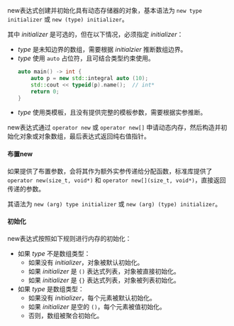new表达式创建并初始化具有动态存储器的对象，基本语法为 `new type initializer` 或 `new (type) initializer`。

其中 _initializer_ 是可选的，但在以下情况，必须指定 _initializer_：
* _type_ 是未知边界的数组，需要根据 _initialzier_ 推断数组边界。
* _type_ 使用 `auto` 占位符，且可结合类型约束使用。
    ```cpp
    auto main() -> int {
        auto p = new std::integral auto (10);
        std::cout << typeid(p).name();  // int*
        return 0;
    }
    ```
* _type_ 使用类模板，且没有提供完整的模板参数，需要根据实参推断。

new表达式通过 `operator new` 或 `operator new[]` 申请动态内存，然后构造并初始化对象或对象数组，最后表达式返回纯右值指针。

#### 布置new
如果提供了布置参数，会将其作为额外实参传递给分配函数，标准库提供了 `operator new(size_t, void*)` 和 `operator new[](size_t, void*)`，直接返回传递的参数。

其语法为 `new (arg) type initializer` 或 `new (arg) (type) initializer`。

#### 初始化
new表达式按照如下规则进行内存的初始化：
* 如果 _type_ 不是数组类型：
  * 如果没有 _initializer_，对象被默认初始化。
  * 如果 _initializer_ 是 `()` 表达式列表，对象被直接初始化。
  * 如果 _initializer_ 是 `{}` 表达式列表，对象被列表初始化。
* 如果 _type_ 是数组类型：
  * 如果没有 _initializer_，每个元素被默认初始化。
  * 如果 _initializer_ 是空的 `()`，每个元素被值初始化。
  * 否则，数组被聚合初始化。